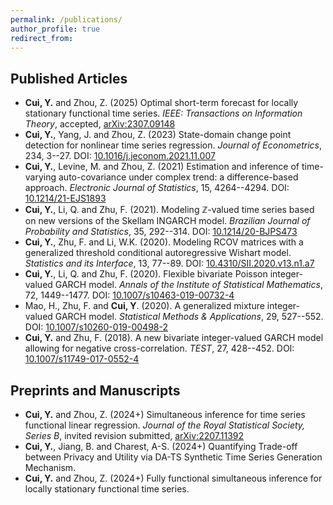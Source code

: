 ```yaml
---
permalink: /publications/
author_profile: true
redirect_from: 
---
```


## Published Articles

* **Cui, Y.** and Zhou, Z. (2025) Optimal short-term forecast for locally stationary functional time series. *IEEE: Transactions on Information Theory*, accepted, [arXiv:2307.09148](arXiv:2307.09148)
* **Cui, Y.**, Yang, J. and Zhou, Z. (2023) State-domain change point detection for nonlinear time series regression. *Journal of Econometrics*, 234, 3--27. DOI: [10.1016/j.jeconom.2021.11.007](https://doi.org/10.1016/j.jeconom.2021.11.007)
* **Cui, Y.**, Levine, M. and Zhou, Z. (2021) Estimation and inference of time-varying auto-covariance under complex trend: a difference-based approach. *Electronic Journal of Statistics*, 15, 4264--4294. DOI: [10.1214/21-EJS1893](https://projecteuclid.org/journals/electronic-journal-of-statistics/volume-15/issue-2/Estimation-and-inference-of-time-varying-auto-covariance-under-complex/10.1214/21-EJS1893.full)
* **Cui, Y.**, Li, Q. and Zhu, F. (2021). Modeling $\mathbb{Z}$-valued time series based on new versions of the Skellam INGARCH model. *Brazilian Journal of Probability and Statistics*, 35, 292--314. DOI: [10.1214/20-BJPS473](https://projecteuclid.org/journals/brazilian-journal-of-probability-and-statistics/volume-35/issue-2/Modeling-Z-valued-time-series-based-on-new-versions-of/10.1214/20-BJPS473.short)
* **Cui, Y.**, Zhu, F. and Li, W.K. (2020). Modeling RCOV matrices with a generalized threshold conditional autoregressive Wishart model. *Statistics and its Interface*, 13, 77--89. DOI: [10.4310/SII.2020.v13.n1.a7](https://www.intlpress.com/site/pub/pages/journals/items/sii/content/vols/0013/0001/a007/index.php)
* **Cui, Y.**, Li, Q. and Zhu, F. (2020). Flexible bivariate Poisson integer-valued GARCH model. *Annals of the Institute of Statistical Mathematics*, 72, 1449--1477. DOI: [10.1007/s10463-019-00732-4](https://link.springer.com/article/10.1007/s10463-019-00732-4)
* Mao, H., Zhu, F. and **Cui, Y**. (2020). A generalized mixture integer-valued GARCH model. *Statistical Methods \& Applications*, 29, 527--552. 
DOI: [10.1007/s10260-019-00498-2](https://doi.org/10.1007/s10260-019-00498-2)
* **Cui, Y.** and Zhu, F. (2018). A new bivariate integer-valued GARCH model allowing for negative cross-correlation. *TEST*, 27, 428--452. DOI: [10.1007/s11749-017-0552-4](https://link.springer.com/article/10.1007/s11749-017-0552-4)

## Preprints and Manuscripts

* **Cui, Y.** and Zhou, Z. (2024+) Simultaneous inference for time series functional linear regression. *Journal of the Royal Statistical Society, Series B*, invited revision submitted, [arXiv:2207.11392](arXiv:2207.11392)
* **Cui, Y.**, Jiang, B. and Charest, A-S. (2024+) Quantifying Trade-off between Privacy and Utility via DA-TS Synthetic Time Series Generation Mechanism.
* **Cui, Y.** and Zhou, Z. (2024+) Fully functional simultaneous inference for locally stationary functional time series.
